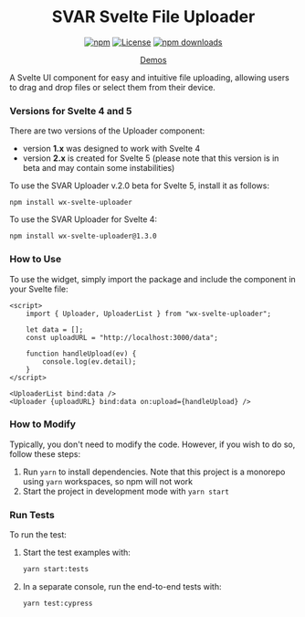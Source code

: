 <div align="center">
	
# SVAR Svelte File Uploader

[![npm](https://img.shields.io/npm/v/wx-svelte-uploader.svg)](https://www.npmjs.com/package/wx-svelte-uploader)
[![License](https://img.shields.io/github/license/svar-widgets/uploader)](https://github.com/svar-widgets/uploader/blob/main/license.txt)
[![npm downloads](https://img.shields.io/npm/dm/wx-svelte-uploader.svg)](https://www.npmjs.com/package/wx-svelte-uploader)

[Demos](https://docs.svar.dev/svelte/core/samples-uploader)

</div>

A Svelte UI component for easy and intuitive file uploading, allowing users to drag and drop files or select them from their device.

### Versions for Svelte 4 and 5

There are two versions of the Uploader component: 
- version **1.x** was designed to work with Svelte 4
- version **2.x** is created for Svelte 5 (please note that this version is in beta and may contain some instabilities)

To use the SVAR Uploader v.2.0 beta for Svelte 5, install it as follows:

```
npm install wx-svelte-uploader
```

To use the SVAR Uploader for Svelte 4:

```
npm install wx-svelte-uploader@1.3.0
```

### How to Use

To use the widget, simply import the package and include the component in your Svelte file:

```svelte
<script>
	import { Uploader, UploaderList } from "wx-svelte-uploader";

	let data = [];
	const uploadURL = "http://localhost:3000/data";

	function handleUpload(ev) {
		console.log(ev.detail);
	}
</script>

<UploaderList bind:data />
<Uploader {uploadURL} bind:data on:upload={handleUpload} />
```

### How to Modify

Typically, you don't need to modify the code. However, if you wish to do so, follow these steps:

1. Run `yarn` to install dependencies. Note that this project is a monorepo using `yarn` workspaces, so npm will not work
2. Start the project in development mode with `yarn start`

### Run Tests

To run the test:

1. Start the test examples with:
    ```sh
    yarn start:tests
    ```
2. In a separate console, run the end-to-end tests with:
    ```sh
    yarn test:cypress
    ```
